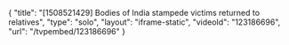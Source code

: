 {
    "title": "[1508521429] Bodies of India stampede victims returned to relatives",
    "type": "solo",
    "layout": "iframe-static",
    "videoId": "123186696",
    "url": "\/tvpembed\/123186696"
}